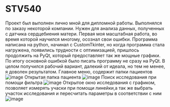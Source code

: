 # STV540
Проект был выполнен лично мной для дипломной работы. Выполнялся по заказу некоторой компании. Нужен для анализа данных, полученных с датчика сердцебиения матери.
Первая моя масштабная работа, во время которой научился многому, осознал свои ошибки. Программа написана на python, начинал с CustomTkinter, но когда программа стала нагружена, появились трудности с оптимизацией, пришлось продолжить на PyQt, который предоставляет так же мощные графики. По итогу основной ошибкой было писать программу не сразу на PyQt. В целом получился рабочий вариант, далекий от идеала, но тем не менее, я доволен результатом. 
Главное меню, содержит папки пациентов
![image](https://github.com/user-attachments/assets/409594aa-9a13-4db0-b34f-0e13a88b84da)
Открытая папка пациента
![image](https://github.com/user-attachments/assets/da9e4ddc-fa06-40df-83b5-700115657755)
Поиск исследования при помощи фильтра
![image](https://github.com/user-attachments/assets/ad89318c-fbdf-4bf5-bded-e3eaef842eef)
Открытое окно исследования с графиком, позволяет измерять учаски при помощи линейки,а так же выбрать участок исследования и пересчитать параметры в соответствии с ним
![image](https://github.com/user-attachments/assets/77ea26dc-663f-4d90-a38a-8faeb431dcfd)
